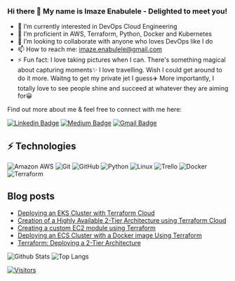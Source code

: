 ### Hi there 👋 My name is Imaze Enabulele - Delighted to meet you!

- 🔭 I’m currently interested in DevOps Cloud Engineering
- 🌱 I’m proficient in AWS, Terraform, Python, Docker and Kubernetes
- 👯 I’m looking to collaborate with anyone who loves DevOps like I do
- 📫 How to reach me: imaze.enabulele@gmail.com
- ⚡ Fun fact: I love taking pictures when I can. There's something magical about capturing moments✨ I love
     travelling. Wish I could get around to do it more. Waitng to get my private jet I guess✈️ More importantly, 
     I totally love to see people shine and succeed at whatever they are aiming for😀

Find out more about me & feel free to connect with me here:

<!-- Replace the fields below with the information requested. Remember to remove the encapsulating <> characters. For spaces in names, use %20 (e.g. Broadus%20Palmer) -->

[![Linkedin Badge](https://img.shields.io/badge/-Imaze%20Enabulele-blue?style=flat-square&logo=Linkedin&logoColor=white&link=https://www.linkedin.com/in/imaze-enabulele/)](https://www.linkedin.com/in/imaze-enabulele/)
[![Medium Badge](https://img.shields.io/badge/Imaze%20Enabulele-12100E?style=flat-square&logo=medium&logoColor=white&link=https://medium.com/@imaze.enabulele)](https://medium.com/@imaze.enabulele)
[![Gmail Badge](https://img.shields.io/badge/-imaze.enabulele@gmail.com-c14438?style=flat-square&logo=Gmail&logoColor=white&link=mailto:imaze.enabulele@gmail.com)](mailto:imaze.enabulele@gmail.com)

## ⚡ Technologies

<!-- Check out the Badges folder for more badges -->

![Amazon AWS](https://img.shields.io/badge/Amazon%20AWS-232F3E?style=flat-square&logo=amazon-aws)
![Git](https://img.shields.io/badge/-Git-black?style=flat-square&logo=git)
![GitHub](https://img.shields.io/badge/-GitHub-181717?style=flat-square&logo=github)
![Python](https://img.shields.io/badge/-Python-black?style=flat-square&logo=Python)
![Linux](https://img.shields.io/badge/Linux-FCC624?style=flat-square&logo=linux&logoColor=black)
![Trello](https://img.shields.io/badge/Trello-%23026AA7.svg?style=flat-square&logo=Trello&logoColor=white)
![Docker](https://img.shields.io/badge/docker-%230db7ed.svg?style=for-the-badge&logo=docker&logoColor=white)
![Terraform](https://img.shields.io/badge/terraform-%235835CC.svg?style=for-the-badge&logo=terraform&logoColor=white)

<!-- Replace the fields below with the information requested. Remember to remove the encapsulating <> characters. -->

## Blog posts
<!-- BLOG-POST-LIST:START -->
- [Deploying an EKS Cluster with Terraform Cloud](https://levelup.gitconnected.com/deploying-an-eks-cluster-with-terraform-cloud-63a2bcdccdf5?source=rss-e9c87182aa90------2)
- [Creation of a Highly Available 2-Tier Architecture using Terraform Cloud](https://levelup.gitconnected.com/creation-of-a-highly-available-2-tier-architecture-using-terraform-cloud-ci-cd-4ae7d8f9f783?source=rss-e9c87182aa90------2)
- [Creating a custom EC2 module using Terraform](https://aws.plainenglish.io/creating-a-custom-ec2-module-using-terraform-59c9896c2df2?source=rss-e9c87182aa90------2)
- [Deploying an ECS Cluster with a Docker image Using Terraform](https://aws.plainenglish.io/deploying-an-ecs-cluster-with-a-docker-image-using-terraform-32c2dc69863e?source=rss-e9c87182aa90------2)
- [Terraform: Deploying a 2-Tier Architecture](https://levelup.gitconnected.com/terraform-deploying-a-2-tier-architecture-5d26ae6e3f73?source=rss-e9c87182aa90------2)
<!-- BLOG-POST-LIST:END -->

![Github Stats](https://github-readme-stats.vercel.app/api?username=Maze2022&count_private=true&show_icons=true&include_all_commits=true)
![Top Langs](https://github-readme-stats.vercel.app/api/top-langs/?username=Maze2022&hide=TeX&layout=compact)


[![Visitors](https://api.visitorbadge.io/api/visitors?path=Maze2022%2FMaze2022&label=VISITORS&countColor=%23263759)](https://visitorbadge.io/status?path=Maze2022%2FMaze2022)
